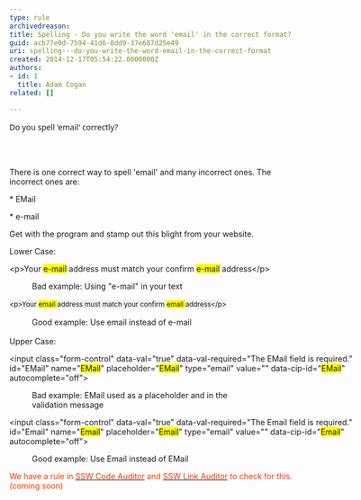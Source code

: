 ```yaml
---
type: rule
archivedreason: 
title: Spelling - Do you write the word 'email' in the correct format?
guid: acb77e0d-7594-41d6-8dd9-37e687d25e49
uri: spelling---do-you-write-the-word-email-in-the-correct-format
created: 2014-12-17T05:54:22.0000000Z
authors:
- id: 1
  title: Adam Cogan
related: []

---
```



<p><span style="font-family&#58;'segoe ui', verdana, arial, helvetica, sans-serif;">​Do you spell 'email' correctly?</span></p>
<br><excerpt class='endintro'></excerpt><br>
<p>There is one correct way to spell 'email' and many incorrect ones. The incorrect ones are&#58;</p><p>* EMail</p><p>* e-mail​</p><p>Get with the program and stamp out this blight from your website.</p><p>Lower Case&#58;<br></p><p class="ssw15-rteElement-CodeArea">​​&lt;p&gt;Your <span style="background-color&#58;#ffff00;">e-mail</span> address must match your confirm <span style="background-color&#58;#ffff00;">e-mail</span> address&lt;/p&gt;<br></p><dd class="ssw15-rteElement-FigureBad">Bad example​​​&#58; Using&#160;&quot;e-mail&quot; in your text</dd><p class="ssw15-rteElement-CodeArea"><span style="line-height&#58;19.2px;font-size&#58;12px;background-color&#58;#eeeeee;"><span style="line-height&#58;19.2px;font-size&#58;12px;background-color&#58;#eeeeee;">​</span><span style="line-height&#58;19.2px;font-size&#58;12px;background-color&#58;#eeeeee;">​</span><span style="line-height&#58;19.2px;font-size&#58;12px;background-color&#58;#eeeeee;">&lt;</span><span style="line-height&#58;19.2px;font-size&#58;12px;background-color&#58;#eeeeee;">p&gt;</span><span style="line-height&#58;19.2px;font-size&#58;12px;background-color&#58;#eeeeee;">Your <span style="background-color&#58;#ffff00;">email </span>address must match your confirm <span style="background-color&#58;#ffff00;">email </span>address</span><span style="line-height&#58;19.2px;font-size&#58;12px;background-color&#58;#eeeeee;">&lt;/p&gt;</span></span><br></p><dd class="ssw15-rteElement-FigureGood">Good example&#58; Use email instead of e-mail<br></dd><div>​</div><div>Upper Case&#58;</div><div><div><p class="ssw15-rteElement-CodeArea" style="width&#58;623.09375px;">​​​​&lt;input class=&quot;form-control&quot; data-val=&quot;true&quot; data-val-required=&quot;The EMail field is required.&quot; id=&quot;EMail&quot; name=&quot;<span style="background-color&#58;#ffff00;">EMail</span>&quot; placeholder=&quot;<span style="background-color&#58;#ffff00;">EMail</span>&quot; type=&quot;email&quot; value=&quot;&quot; data-cip-id=&quot;<span style="background-color&#58;#ffff00;">EMail</span>&quot; autocomplete=&quot;off&quot;&gt;​<br></p><dd class="ssw15-rteElement-FigureBad">​Bad example​​​&#58; ​​​EMail used as a placeholder​ and in the validation&#160;message</dd><p class="ssw15-rteElement-CodeArea" style="width&#58;623.09375px;">​​&lt;input class=&quot;form-control&quot; data-val=&quot;true&quot; data-val-required=&quot;The&#160;Email field is required.&quot; id=&quot;Email&quot; name=&quot;<span style="background-color&#58;#ffff00;">Email</span>&quot; placeholder=&quot;<span style="background-color&#58;#ffff00;">Email</span>&quot; type=&quot;email&quot; value=&quot;&quot; data-cip-id=&quot;<span style="background-color&#58;#ffff00;">Email</span>&quot; autocomplete=&quot;off&quot;&gt;​</p><dd class="ssw15-rteElement-FigureGood">Good example&#58; Use Email instead of EMail<span style="color&#58;#333333;font-size&#58;13px;">​​</span></dd></div><p class="ssw15-rteElement-YellowBorderBox"><span style="color&#58;#ff3300;"><span style="color&#58;#ff3300;">​We have a rule in </span></span><a href="http&#58;//www.ssw.com.au/ssw/codeauditor/"><span style="color&#58;#ff3300;"><span style="color&#58;#ff3300;">SSW Code Auditor​</span></span></a><span style="color&#58;#ff3300;"><span style="color&#58;#ff3300;">&#160;and </span></span><a href="https&#58;//sswlinkauditor.com/"><span style="color&#58;#ff3300;"><span style="color&#58;#ff3300;">SSW Link Auditor</span></span></a><span style="color&#58;#ff3300;"><span style="color&#58;#ff3300;">&#160;to check for this.​​​ (coming soon)</span></span><br></p><div><div>​​</div><br></div><br>&#160;</div><p><br>&#160;</p><p><span style="line-height&#58;20px;font-family&#58;'segoe ui', verdana, arial, helvetica, sans-serif;"></span>​<br></p>



